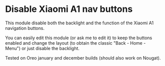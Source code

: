 # Disable Xiaomi A1 nav buttons

This module disable both the backlight and the function of the Xiaomi A1 navigation buttons.

You can easily edit this module (or ask me to edit it) to keep the buttons enabled and change the layout (to obtain the classic "Back - Home - Menu") or just disable the backlight.

Tested on Oreo january and december builds (should also work on Nougat).